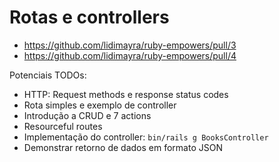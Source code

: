 # Rotas e controllers

- https://github.com/lidimayra/ruby-empowers/pull/3
- https://github.com/lidimayra/ruby-empowers/pull/4

Potenciais TODOs:
- HTTP: Request methods e response status codes
- Rota simples e exemplo de controller
- Introdução a CRUD e 7 actions
- Resourceful routes
- Implementação do controller: `bin/rails g BooksController`
- Demonstrar retorno de dados em formato JSON
